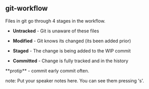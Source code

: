 ##  git-workflow

Files in git go through 4 stages in the workflow.

- **Untracked** - Git is unaware of these files

- **Modified** - Git knows its changed (its been added prior)

- **Staged** - The change is being added to the WIP commit

- **Committed** - Change is fully tracked and in the history


<p /><p />
**protip** - commit early commit often.

note:
    Put your speaker notes here.
    You can see them pressing 's'.
